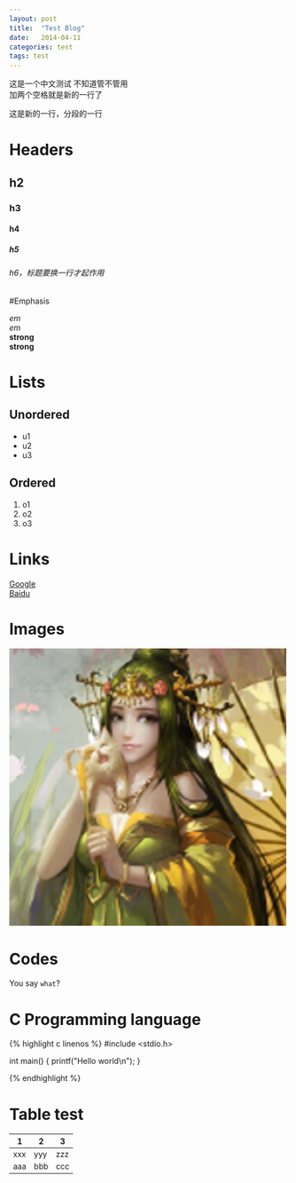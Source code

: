```yaml
---
layout: post
title:  "Test Blog"
date:   2014-04-11
categories: test
tags: test
---
```


这是一个中文测试
不知道管不管用  
加两个空格就是新的一行了

这是新的一行，分段的一行

# Headers

## h2

### h3

#### h4

##### h5

###### h6，标题要换一行才起作用

#Emphasis

*em*  
_em_  
**strong**  
__strong__  

# Lists

## Unordered

* u1
* u2
* u3

## Ordered

1. o1
2. o2
3. o3

# Links

[Google](https://google.com "Google")  
[Baidu][baidu]

[baidu]: http://baidu.com "Baidu"

# Images

![BuBu](/img/bubu.png)

# Codes

You say `what`?

# C Programming language

{% highlight c linenos %}
#include <stdio.h>

int main()
{
    printf("Hello world\n");
}

{% endhighlight %}

# Table test

<table class="table table-hover">
    <thead>
        <th>1</th>
        <th>2</th>
        <th>3</th>
    </thead>
    <tbody>
    <tr>
        <td>xxx</td>
        <td>yyy</td>
        <td>zzz</td>
    </tr>
    <tr>
        <td>aaa</td>
        <td>bbb</td>
        <td>ccc</td>
    </tr>
    </tbody>
</table>
